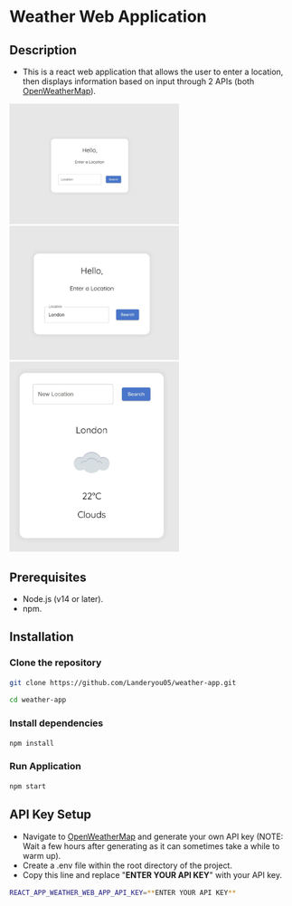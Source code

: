 # Weather Web Application

## Description
- This is a react web application that allows the user to enter a location, then displays information based on input through 2 APIs (both [OpenWeatherMap](https://openweathermap.org/)).

<img src="/public/ReadmeImages/1.jpg" alt="Description" width="300"/>
<img src="/public/ReadmeImages/2.jpg" alt="Description" width="300"/>
<img src="/public/ReadmeImages/3.jpg" alt="Description" width="300"/>


## Prerequisites
- Node.js (v14 or later).
- npm.

## Installation
### Clone the repository
```bash
git clone https://github.com/Landeryou05/weather-app.git
```
```bash
cd weather-app
```

### Install dependencies
```bash
npm install
```

### Run Application
```bash
npm start
```

## API Key Setup
- Navigate to [OpenWeatherMap](https://openweathermap.org/) and generate your own API key (NOTE: Wait a few hours after generating as it can sometimes take a while to warm up).
- Create a .env file within the root directory of the project.
- Copy this line and replace "**ENTER YOUR API KEY**" with your API key.
```bash
REACT_APP_WEATHER_WEB_APP_API_KEY=**ENTER YOUR API KEY**
```
